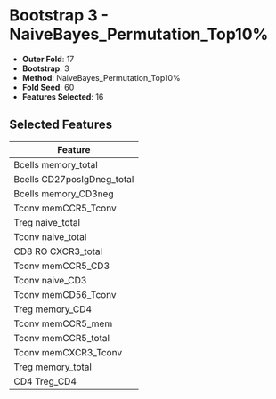 # Bootstrap 3 - NaiveBayes_Permutation_Top10%

- **Outer Fold**: 17
- **Bootstrap**: 3
- **Method**: NaiveBayes_Permutation_Top10%
- **Fold Seed**: 60
- **Features Selected**: 16

## Selected Features

| Feature |
|---------|
| Bcells memory_total |
| Bcells CD27posIgDneg_total |
| Bcells memory_CD3neg |
| Tconv memCCR5_Tconv |
| Treg naive_total |
| Tconv naive_total |
| CD8 RO CXCR3_total |
| Tconv memCCR5_CD3 |
| Tconv naive_CD3 |
| Tconv memCD56_Tconv |
| Treg memory_CD4 |
| Tconv memCCR5_mem |
| Tconv memCCR5_total |
| Tconv memCXCR3_Tconv |
| Treg memory_total |
| CD4 Treg_CD4 |
